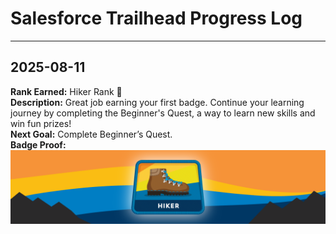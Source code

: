 # Salesforce Trailhead Progress Log

---

## 2025-08-11
**Rank Earned:** Hiker Rank 🥾  
**Description:** Great job earning your first badge. Continue your learning journey by completing the Beginner's Quest, a way to learn new skills and win fun prizes!  
**Next Goal:** Complete Beginner’s Quest.  
**Badge Proof:** ![Hiker Rank](badges/hiker.png)
